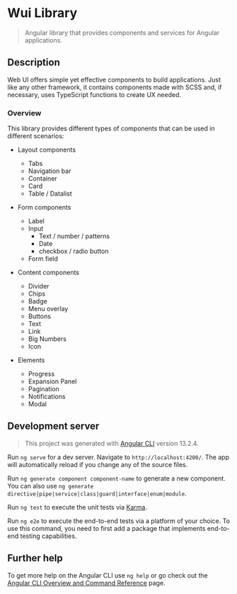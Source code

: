 # Wui Library

> Angular library that provides components and services for Angular applications.

## Description

Web UI offers simple yet effective components to build applications. Just like any other framework, it contains
components made with SCSS and, if necessary, uses TypeScript functions to create UX needed.

### Overview

This library provides different types of components that can be used in different scenarios:

- Layout components
  - Tabs
  - Navigation bar
  - Container
  - Card
  - Table / Datalist
- Form components
  - Label
  - Input
    - Text / number / patterns
    - Date
    - checkbox / radio button
  - Form field
- Content components
  - Divider
  - Chips
  - Badge
  - Menu overlay
  - Buttons
  - Text
  - Link
  - Big Numbers
  - Icon

- Elements
  - Progress
  - Expansion Panel
  - Pagination
  - Notifications
  - Modal

## Development server

> This project was generated with [Angular CLI](https://github.com/angular/angular-cli) version 13.2.4.

Run `ng serve` for a dev server. Navigate to `http://localhost:4200/`. The app will automatically reload if you change any of the source files.

Run `ng generate component component-name` to generate a new component. You can also use `ng generate directive|pipe|service|class|guard|interface|enum|module`.

Run `ng test` to execute the unit tests via [Karma](https://karma-runner.github.io).

Run `ng e2e` to execute the end-to-end tests via a platform of your choice. To use this command, you need to first add a package that implements end-to-end testing capabilities.

## Further help

To get more help on the Angular CLI use `ng help` or go check out the [Angular CLI Overview and Command Reference](https://angular.io/cli) page.

